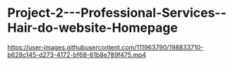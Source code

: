 # Project-2---Professional-Services--Hair-do-website-Homepage



https://user-images.githubusercontent.com/111963790/198833710-b628c145-d273-4172-bf68-61b8e789f475.mp4

